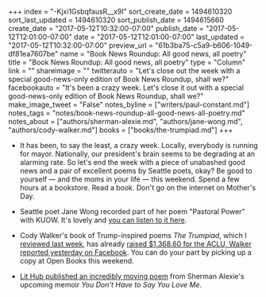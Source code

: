 +++
index = "-Kjxi1GsbqfausR__x9l"
sort_create_date = 1494610320
sort_last_updated = 1494610320
sort_publish_date = 1494615660
create_date = "2017-05-12T10:32:00-07:00"
publish_date = "2017-05-12T12:01:00-07:00"
date = "2017-05-12T12:01:00-07:00"
last_updated = "2017-05-12T10:32:00-07:00"
preview_url = "61b3ba75-c5a9-b606-1049-df81ea7607be"
name = "Book News Roundup: All good news, all poetry"
title = "Book News Roundup: All good news, all poetry"
type = "Column"
link = ""
shareimage = ""
twitterauto = "Let's close out the week with a special good-news-only edition of Book News Roundup, shall we?"
facebookauto = "It's been a crazy week. Let's close it out with a special good-news-only edition of Book News Roundup, shall we?"
make_image_tweet = "False"
notes_byline = ["writers/paul-constant.md"]
notes_tags = "notes/book-news-roundup-all-good-news-all-poetry.md"
notes_about = ["authors/sherman-alexie.md", "authors/jane-wong.md", "authors/cody-walker.md"]
books = ["books/the-trumpiad.md"]
+++
* It has been, to say the least, a crazy week. Locally, everybody is running for mayor. Nationally, our president's brain seems to be degrading at an alarming rate. So let's end the week with a piece of unabashed good news and a pair of excellent poems by Seattle poets, okay? Be good to yourself — and the moms in your life — this weekend. Spend a few hours at a bookstore. Read a book. Don't go on the internet on Mother's Day.

* Seattle poet Jane Wong recorded part of her poem "Pastoral Power" with KUOW. It's lovely and [you can listen to it here](http://one.npr.org/?sharedMediaId=528028469:528028485).

* Cody Walker's book of Trump-inspired poems *The Trumpiad*, which I [reviewed last week](http://www.seattlereviewofbooks.com/reviews/stand-up-poetry/), has already [raised $1,368.60 for the ACLU, Walker reported yesterday on Facebook](https://www.facebook.com/photo.php?fbid=10106506817672128&set=a.633120035318.2347599.10735848&type=3&theater). You can do your part by picking up a copy at Open Books this weekend.

* [Lit Hub published an incredibly moving poem](http://lithub.com/eulogy-a-poem-by-sherman-alexie/) from Sherman Alexie's upcoming memoir *You Don't Have to Say You Love Me*.